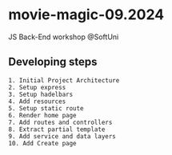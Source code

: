 # movie-magic-09.2024
JS Back-End workshop @SoftUni

## Developing steps
    1. Initial Project Architecture
    2. Setup express
    3. Setup hadelbars
    4. Add resources
    5. Setup static route
    6. Render home page
    7. Add routes and controllers
    8. Extract partial template
    9. Add service and data layers
    10. Add Create page